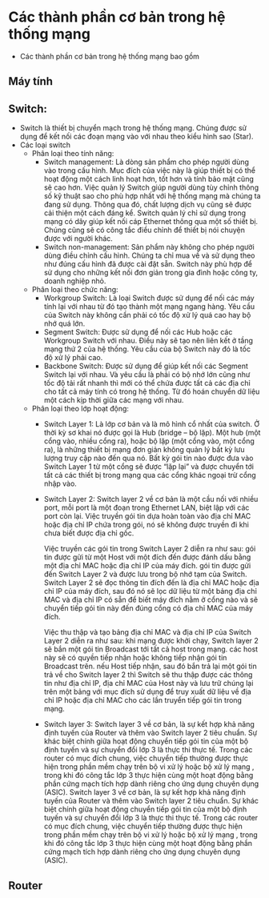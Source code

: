 # Các thành phần cơ bản trong hệ thống mạng
* Các thành phần cơ bản trong hệ thống mạng bao gồm
## Máy tính
## Switch: 
* Switch là thiết bị chuyển mạch trong hệ thống mạng. Chúng được sử dụng để kết nối các đoạn mạng vào với nhau theo kiểu hình sao (Star). 
* Các loại switch
  * Phân loại theo tính năng:
    * Switch management: 
    Là dòng sản phẩm cho phép người dùng vào trong cấu hình. Mục đích của việc này là giúp thiết bị có thể hoạt động một cách linh hoạt hơn, tốt hơn và tính bảo mật cũng sẽ cao hơn.
    Việc quản lý Switch giúp người dùng tùy chỉnh thông số kỹ thuật sao cho phù hợp nhất với hệ thống mạng mà chúng ta đang sử dụng. Thông qua đó, chất lượng dịch vụ cũng sẽ được cải thiện một cách đáng kể.
    Switch quản lý chỉ sử dụng trong mạng có dây giúp kết nối cáp Ethernet thông qua một số thiết bị. Chúng cũng sẽ có công tắc điều chỉnh để thiết bị nói chuyện được với người khác.
    * Switch non-management:
    Sản phẩm này không cho phép người dùng điều chỉnh cấu hình. Chúng ta chỉ mua về và sử dụng theo như đúng cấu hình đã được cài đặt sẵn. Switch này phù hợp để sử dụng cho những kết nối đơn giản trong gia đình hoặc công ty, doanh nghiệp nhỏ.
  * Phân loại theo chức năng:
    * Workgroup Switch: 
    Là loại Switch được sử dụng để nối các máy tính lại với nhau từ đó tạo thành một mạng ngang hàng. Yêu cầu của Switch này không cần phải có tốc độ xử lý quá cao hay bộ nhớ quá lớn.
    * Segment Switch: 
    Được sử dụng để nối các Hub hoặc các Workgroup Switch với nhau. Điều này sẽ tạo nên liên kết ở tầng mạng thứ 2 của hệ thống. Yêu cầu của bộ Switch này đó là tốc độ xử lý phải cao.
    * Backbone Switch: 
    Được sử dụng để giúp kết nối các Segment Switch lại với nhau. Và yêu cầu là phải có bộ nhớ lớn cũng như tốc độ tải rất nhanh thì mới có thể chứa được tất cả các địa chỉ cho tất cả máy tính có trong hệ thống. Từ đó hoán chuyển dữ liệu một cách kịp thời giữa các mạng với nhau.
  * Phân loại theo lớp hoạt động:
    * Switch Layer 1:
    Là lớp cơ bản và là mô hình cổ nhất của switch. Ở thời kỳ sơ khai nó được gọi là Hub (bridge – bộ lặp). Một hub (một cổng vào, nhiều cổng ra), hoặc bộ lặp (một cổng vào, một cổng ra), là những thiết bị mạng đơn giản không quản lý bất kỳ lưu lượng truy cập nào đến qua nó. Bất kỳ gói tin nào được đưa vào Switch Layer 1 từ một cổng sẽ được “lặp lại” và được chuyển tới tất cả các thiết bị trong mạng qua các cổng khác ngoại trừ cổng nhập vào.
    * Switch Layer 2:
    Switch layer 2 về cơ bản là một cầu nối với nhiều port, mỗi port là một đoạn trong Ethernet LAN, biệt lập với các port còn lại. Việc truyền gói tin dựa hoàn toàn vào địa chỉ MAC hoặc địa chỉ IP chứa trong gói, nó sẽ không được truyền đi khi chưa biết được địa chỉ gốc.
    
       Việc truyền các gói tin trong Switch Layer 2 diễn ra như sau: gói tin được gửi từ một Host với một đích đến được đánh dấu bằng một địa chỉ MAC hoặc địa chỉ IP của máy đích. gói tin được gửi đến Switch Layer 2 và được lưu trong bộ nhớ tạm của Switch. Switch Layer 2 sẽ đọc thông tin đích đến là địa chỉ MAC hoặc địa chỉ IP của máy đích, sau đó nó sẽ lọc dữ liệu từ một bảng địa chỉ MAC và địa chỉ IP có sẵn để biết máy đích nằm ở cổng nào và sẽ chuyển tiếp gói tin này đến đúng cổng có địa chỉ MAC của máy đích.
    
       Việc thu thập và tạo bảng địa chỉ MAC và địa chỉ IP của Switch Layer 2 diễn ra như sau:
khi mạng được khởi chạy, Switch layer 2 sẽ bắn một gói tin Broadcast tới tất cả host trong mạng. các host này sẽ có quyền tiếp nhận hoặc không tiếp nhận gói tin Broadcast trên. nếu Host tiếp nhận, sau đó bắn trả lại một gói tin trả về cho Switch layer 2 thì Switch sẽ thu thập được các thông tin như địa chỉ IP, địa chỉ MAC của Host này và lưu trữ chúng lại trên một bảng với mục đích sử dụng để truy xuất dữ liệu về địa chỉ IP hoặc địa chỉ MAC cho các lần truyển tiếp gói tin trong mạng.

    * Switch layer 3:
    Switch layer 3 về cơ bản, là sự kết hợp khả năng định tuyến của Router và thêm vào Switch layer 2 tiêu chuẩn. Sự khác biệt chính giữa hoạt động chuyển tiếp gói tin của một bộ định tuyến và sự chuyển đổi lớp 3 là thực thi thực tế. Trong các router có mục đích chung, việc chuyển tiếp thường được thực hiện trong phần mềm chạy trên bộ vi xử lý hoặc bộ xử lý mạng , trong khi đó công tắc lớp 3 thực hiện cùng một hoạt động bằng phần cứng mạch tích hợp dành riêng cho ứng dụng chuyên dụng (ASIC).
      Switch layer 3 về cơ bản, là sự kết hợp khả năng định tuyến của Router và thêm vào Switch layer 2 tiêu chuẩn. Sự khác biệt chính giữa hoạt động chuyển tiếp gói tin của một bộ định tuyến và sự chuyển đổi lớp 3 là thực thi thực tế. Trong các router có mục đích chung, việc chuyển tiếp thường được thực hiện trong phần mềm chạy trên bộ vi xử lý hoặc bộ xử lý mạng , trong khi đó công tắc lớp 3 thực hiện cùng một hoạt động bằng phần cứng mạch tích hợp dành riêng cho ứng dụng chuyên dụng (ASIC).
## Router
